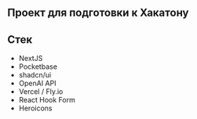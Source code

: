## Проект для подготовки к Хакатону

## Стек

- NextJS
- Pocketbase
- shadcn/ui
- OpenAI API
- Vercel / Fly.io
- React Hook Form
- Heroicons
